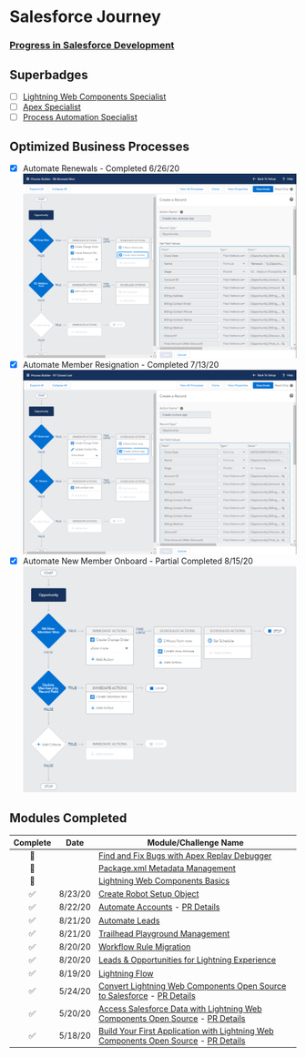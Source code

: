 # Salesforce Journey
### [Progress in Salesforce Development](https://trailblazer.me/id/jc27)

## Superbadges
- [ ] [Lightning Web Components Specialist](https://trailhead.salesforce.com/en/content/learn/superbadges/superbadge_lwc_specialist)
- [ ] [Apex Specialist](https://trailhead.salesforce.com/en/content/learn/superbadges/superbadge_apex)
- [ ] [Process Automation Specialist](https://trailhead.salesforce.com/en/content/learn/superbadges/superbadge_process_automation)

## Optimized Business Processes
- [X] Automate Renewals - Completed 6/26/20 ![Auto Renewal](images/autorenewal.png) 
- [X] Automate Member Resignation - Completed 7/13/20 ![Auto Resign](images/autoresign.png)
- [X] Automate New Member Onboard - Partial Completed 8/15/20 ![Auto New Member](images/autonew.png)

## Modules Completed
|Complete             |Date      |Module/Challenge Name|
|:-------------------:|----------|-----------|
|:black_square_button:|          |[Find and Fix Bugs with Apex Replay Debugger](https://trailhead.salesforce.com/en/content/learn/projects/find-and-fix-bugs-with-apex-replay-debugger)|
|:black_square_button:|          |[Package.xml Metadata Management](https://trailhead.salesforce.com/en/content/learn/modules/package-xml)|
|:black_square_button:|          |[Lightning Web Components Basics](https://trailhead.salesforce.com/en/content/learn/modules/lightning-web-components-basics)|
|:white_check_mark:|8/23/20|[Create Robot Setup Object](https://trailhead.salesforce.com/en/content/learn/superbadges/superbadge_process_automation)
|:white_check_mark:|8/22/20|[Automate Accounts](https://trailhead.salesforce.com/en/content/learn/superbadges/superbadge_process_automation) - [PR Details](https://github.com/jackmchou/sfquickstart/pull/15)|
|:white_check_mark:|8/21/20|[Automate Leads](https://trailhead.salesforce.com/en/content/learn/superbadges/superbadge_process_automation)|
|:white_check_mark:|8/21/20|[Trailhead Playground Management](https://trailhead.salesforce.com/content/learn/modules/trailhead_playground_management)|
|:white_check_mark:|8/20/20|[Workflow Rule Migration](https://trailhead.salesforce.com/en/content/learn/modules/workflow_migration)|
|:white_check_mark:|8/20/20|[Leads & Opportunities for Lightning Experience](https://trailhead.salesforce.com/en/content/learn/modules/leads_opportunities_lightning_experience)|
|:white_check_mark:|8/19/20|[Lightning Flow](https://trailhead.salesforce.com/content/learn/modules/business_process_automation)|
|:white_check_mark:|5/24/20|[Convert Lightning Web Components Open Source to Salesforce](https://trailhead.salesforce.com/en/content/learn/projects/convert-lightning-web-components-open-source-to-salesforce?trail_id=build-apps-lightning-web-components-open-source) - [PR Details](https://github.com/jackmchou/sfquickstart/pull/12)|
|:white_check_mark:|5/20/20|[Access Salesforce Data with Lightning Web Components Open Source](https://trailhead.salesforce.com/en/content/learn/projects/access-salesforce-data-with-lightning-web-components-open-source?trail_id=build-apps-lightning-web-components-open-source) - [PR Details](https://github.com/jackmchou/sfquickstart/pull/10)|
|:white_check_mark:|5/18/20|[Build Your First Application with Lightning Web Components Open Source](https://trailhead.salesforce.com/content/learn/projects/build-your-first-app-with-lightning-web-components-open-source?&utm_source=trailhead&utm_medium=web-landing-page&utm_campaign=salesforce_javascript_developers&utm_content=lwc_open_source_trailhead_project) - [PR Details](https://github.com/jackmchou/sfquickstart/pull/8)|

